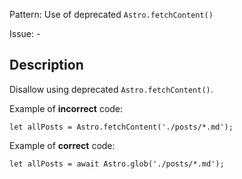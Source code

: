 Pattern: Use of deprecated `Astro.fetchContent()`

Issue: -

## Description

Disallow using deprecated `Astro.fetchContent()`.

Example of **incorrect** code:

```astro
let allPosts = Astro.fetchContent('./posts/*.md');
```

Example of **correct** code:

```astro
let allPosts = await Astro.glob('./posts/*.md');
```
